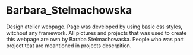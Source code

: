 # Barbara_Stelmachowska
Design atelier webpage.
Page was developed by using basic css styles, witchout any framework.
All pictures and projects that was used to create this webpage are own by Baraba Stelmachowaska. People who was part project teat are meantioned in projects descrpition.
